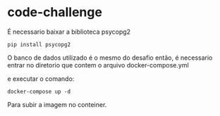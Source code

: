 # code-challenge

É necessario baixar a biblioteca psycopg2


```
pip install psycopg2 
```

O banco de dados utilizado é o mesmo do desafio então, é necessario entrar no diretorio que contem o arquivo docker-compose.yml

e executar o comando:
```
docker-compose up -d
```
Para subir a imagem no conteiner.
